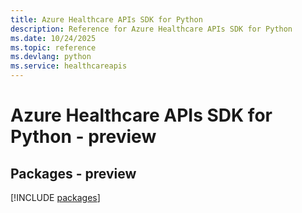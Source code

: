 ```yaml
---
title: Azure Healthcare APIs SDK for Python
description: Reference for Azure Healthcare APIs SDK for Python
ms.date: 10/24/2025
ms.topic: reference
ms.devlang: python
ms.service: healthcareapis
---
```

# Azure Healthcare APIs SDK for Python - preview
## Packages - preview
[!INCLUDE [packages](healthcare-apis-index.md)]